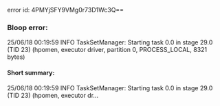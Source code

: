 error id: 4PMYjSFY9VMg0r73D1Wc3Q==
### Bloop error:

25/06/18 00:19:59 INFO TaskSetManager: Starting task 0.0 in stage 29.0 (TID 23) (hpomen, executor driver, partition 0, PROCESS_LOCAL, 8321 bytes)
#### Short summary: 

25/06/18 00:19:59 INFO TaskSetManager: Starting task 0.0 in stage 29.0 (TID 23) (hpomen, executor dr...